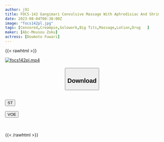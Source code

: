 ```yaml
---
author: j91
title: FOCS-142 Gangimari Convulsive Massage With Aphrodisiac And Shrimp Warp! My Dick, Spirit, And Big Tits Are Messed Up, And I Get Creampied... I'm Domoto Fuwari
date: 2023-08-04T00:38:00Z
image: "focs142pl.jpg"
tags: [Censored,Creampie,Solowork,Big Tits,Massage,Lotion,Drug	 ]
maker: [Abc-Mousou Zoku]
actress: [Doumoto Fuwari]
---
```



{{< rawhtml >}}

<div class="video" data-videoid="lrKPvd9Oe0uZDo">
    <a href="javascript:;">
        <img src="https://my.j91.asia/posts/focs142pl/focs142pl.jpg" width="WIDTH" height="HEIGHT" alt="focs142pl.mp4" loading="lazy">
    </a>
</div>

<script type="text/javascript" src="https://j91.asia/asset/on-demand-st.js"></script>

<br>
  <link rel="stylesheet" href="https://j91.asia/asset/bs5.css">
  
  <center>
  <button class="btn btn-primary" type="button" data-bs-toggle="collapse" data-bs-target=".multi-collapse" aria-expanded="false" aria-controls="multiCollapseExample1 multiCollapseExample2"><h2>Download</h2></button></center>
</p>
<div class="row">
  <div class="col">
    <div class="collapse multi-collapse" id="multiCollapseExample1">
      <div class="card card-body">
	      	      <br>
<div class="buttons">  
<a href="https://streamtape.to/v/lrKPvd9Oe0uZDo"><button class="btn-hover color-3"><i class="fa fa-download"></i> ST</button></a></div>
    </div>
  </div>
</div>
  <div class="col">
    <div class="collapse multi-collapse" id="multiCollapseExample2">
      <div class="card card-body">
	      <br>
<div class="buttons">
    <a href="https://voe.sx/lhura5s7x4jh"><button class="btn-hover color-9"><i class="fa fa-download"></i> VOE</button></a></div>
<br><br>
      </div>
    </div>
  </div>
</div>

{{< /rawhtml >}}
